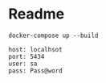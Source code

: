 # Readme

    docker-compose up --build

    host: localhsot
    port: 5434
    user: sa
    pass: Pass@word


